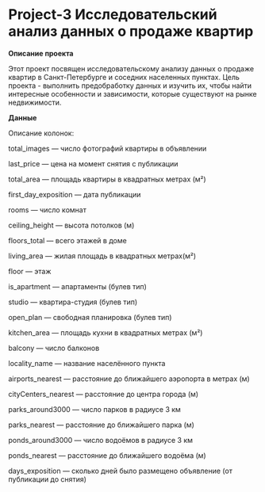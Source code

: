 # Project-3 Исследовательский анализ данных о продаже квартир

**Описание проекта**

Этот проект посвящен исследовательскому анализу данных о продаже квартир в Санкт-Петербурге и соседних населенных пунктах. Цель проекта - выполнить предобработку данных и изучить их, чтобы найти интересные особенности и зависимости, которые существуют на рынке недвижимости.

**Данные**

Описание колонок:

total_images — число фотографий квартиры в объявлении

last_price — цена на момент снятия с публикации

total_area — площадь квартиры в квадратных метрах (м²)

first_day_exposition — дата публикации

rooms — число комнат

ceiling_height — высота потолков (м)

floors_total — всего этажей в доме

living_area — жилая площадь в квадратных метрах(м²)

floor — этаж

is_apartment — апартаменты (булев тип)

studio — квартира-студия (булев тип)

open_plan — свободная планировка (булев тип)

kitchen_area — площадь кухни в квадратных метрах (м²)

balcony — число балконов

locality_name — название населённого пункта

airports_nearest — расстояние до ближайшего аэропорта в метрах (м)

cityCenters_nearest — расстояние до центра города (м)

parks_around3000 — число парков в радиусе 3 км

parks_nearest — расстояние до ближайшего парка (м)

ponds_around3000 — число водоёмов в радиусе 3 км

ponds_nearest — расстояние до ближайшего водоёма (м)

days_exposition — сколько дней было размещено объявление (от публикации до снятия)
